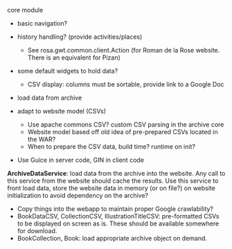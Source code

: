 core module

  * basic navigation?
  * history handling? (provide activities/places)
    * See rosa.gwt.common.client.Action (for Roman de la Rose website. There is an equivalent for Pizan)
  * some default widgets to hold data?
    * CSV display: columns must be sortable, provide link to a Google Doc

  * load data from archive
  * adapt to website model (CSVs)
    * Use apache commons CSV? custom CSV parsing in the archive core
    * Website model based off old idea of pre-prepared CSVs located in the WAR?
    * When to prepare the CSV data, build time? runtime on init?
  * Use Guice in server code, GIN in client code

**ArchiveDataService**: load data from the archive into the website. Any call to this service from the website
should cache the results. Use this service to front load data, store the website data in memory (or on file?)
on website initialization to avoid dependency on the archive?

  * Copy things into the webapp to maintain proper Google crawlability?
  * BookDataCSV, CollectionCSV, IllustrationTitleCSV: pre-formatted CSVs to be displayed on screen
    as is. These should be available somewhere for download.
  * BookCollection, Book: load appropriate archive object on demand.